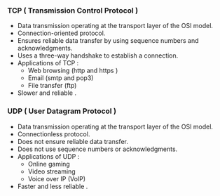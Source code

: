 ### TCP ( Transmission Control Protocol )
* Data transmission operating at the transport layer of the OSI model. 
* Connection-oriented protocol.
* Ensures reliable data transfer by using sequence numbers and acknowledgments.
* Uses a three-way handshake to establish a connection.
* Applications of TCP :
    * Web browsing (http and https )
    * Email (smtp and pop3)
    * File transfer (ftp)
* Slower and reliable .

### UDP ( User Datagram Protocol )
* Data transmission operating at the transport layer of the OSI model.
* Connectionless protocol.
* Does not ensure reliable data transfer.
* Does not use sequence numbers or acknowledgments.
* Applications of UDP :
    * Online gaming
    * Video streaming
    * Voice over IP (VoIP)
* Faster and less reliable .
